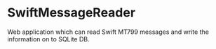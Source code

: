 # SwiftMessageReader
Web application which can read Swift MT799 messages and write the information on to SQLite DB.
